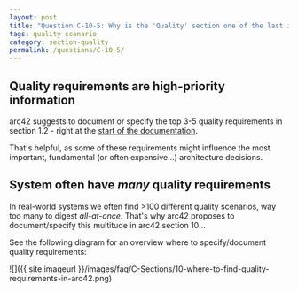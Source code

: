 ```yaml
---
layout: post
title: "Question C-10-5: Why is the 'Quality' section one of the last in the template, rather than being at the start?"
tags: quality scenario
category: section-quality
permalink: /questions/C-10-5/
---
```


## Quality requirements are high-priority information

arc42 suggests to document or specify the top 3-5 quality requirements
in section 1.2 - right at the [start of the documentation](https://docs.arc42.org/section-1/).

That's helpful, as some of these requirements might influence the
most important, fundamental (or often expensive...) architecture decisions.

## System often have _many_ quality requirements

In real-world systems we often find >100 different quality scenarios,
way too many to digest _all-at-once_. That's why arc42 proposes
to document/specify this multitude in arc42 section 10...

See the following diagram for an overview where to specify/document
quality requirements:

![]({{ site.imageurl }}/images/faq/C-Sections/10-where-to-find-quality-requirements-in-arc42.png)
